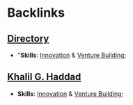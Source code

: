 
# Backlinks
## [Directory](<Directory.md>)
- "**Skills**: [Innovation](<Innovation.md>) & [Venture Building](<Venture Building.md>);

## [Khalil G. Haddad](<Khalil G. Haddad.md>)
- **Skills**: [Innovation](<Innovation.md>) & [Venture Building](<Venture Building.md>);


